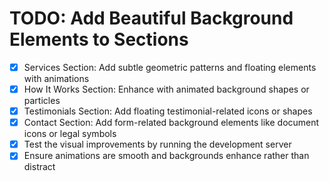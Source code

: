 # TODO: Add Beautiful Background Elements to Sections

- [x] Services Section: Add subtle geometric patterns and floating elements with animations
- [x] How It Works Section: Enhance with animated background shapes or particles
- [x] Testimonials Section: Add floating testimonial-related icons or shapes
- [x] Contact Section: Add form-related background elements like document icons or legal symbols
- [x] Test the visual improvements by running the development server
- [x] Ensure animations are smooth and backgrounds enhance rather than distract
